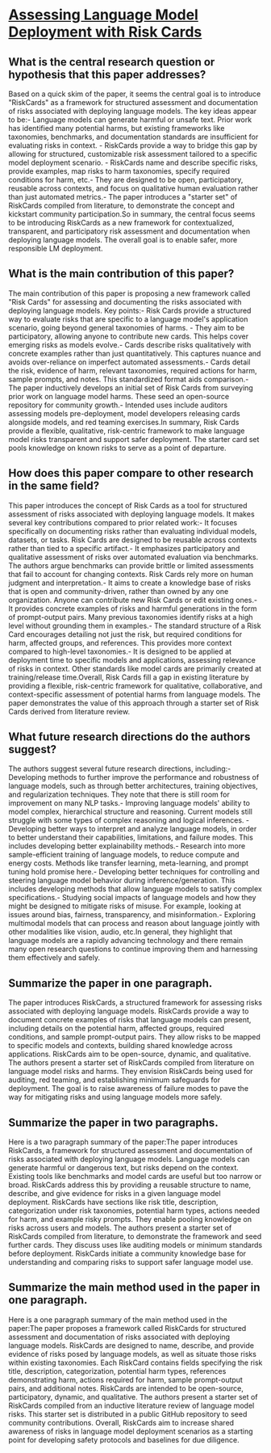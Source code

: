 # [Assessing Language Model Deployment with Risk Cards](https://arxiv.org/abs/2303.18190)

## What is the central research question or hypothesis that this paper addresses?

Based on a quick skim of the paper, it seems the central goal is to introduce "RiskCards" as a framework for structured assessment and documentation of risks associated with deploying language models. The key ideas appear to be:- Language models can generate harmful or unsafe text. Prior work has identified many potential harms, but existing frameworks like taxonomies, benchmarks, and documentation standards are insufficient for evaluating risks in context. - RiskCards provide a way to bridge this gap by allowing for structured, customizable risk assessment tailored to a specific model deployment scenario. - RiskCards name and describe specific risks, provide examples, map risks to harm taxonomies, specify required conditions for harm, etc.- They are designed to be open, participatory, reusable across contexts, and focus on qualitative human evaluation rather than just automated metrics.- The paper introduces a "starter set" of RiskCards compiled from literature, to demonstrate the concept and kickstart community participation.So in summary, the central focus seems to be introducing RiskCards as a new framework for contextualized, transparent, and participatory risk assessment and documentation when deploying language models. The overall goal is to enable safer, more responsible LM deployment.


## What is the main contribution of this paper?

The main contribution of this paper is proposing a new framework called "Risk Cards" for assessing and documenting the risks associated with deploying language models. Key points:- Risk Cards provide a structured way to evaluate risks that are specific to a language model's application scenario, going beyond general taxonomies of harms. - They aim to be participatory, allowing anyone to contribute new cards. This helps cover emerging risks as models evolve.- Cards describe risks qualitatively with concrete examples rather than just quantitatively. This captures nuance and avoids over-reliance on imperfect automated assessments.- Cards detail the risk, evidence of harm, relevant taxonomies, required actions for harm, sample prompts, and notes. This standardized format aids comparison.- The paper inductively develops an initial set of Risk Cards from surveying prior work on language model harms. These seed an open-source repository for community growth.- Intended uses include auditors assessing models pre-deployment, model developers releasing cards alongside models, and red teaming exercises.In summary, Risk Cards provide a flexible, qualitative, risk-centric framework to make language model risks transparent and support safer deployment. The starter card set pools knowledge on known risks to serve as a point of departure.


## How does this paper compare to other research in the same field?

This paper introduces the concept of Risk Cards as a tool for structured assessment of risks associated with deploying language models. It makes several key contributions compared to prior related work:- It focuses specifically on documenting risks rather than evaluating individual models, datasets, or tasks. Risk Cards are designed to be reusable across contexts rather than tied to a specific artifact.- It emphasizes participatory and qualitative assessment of risks over automated evaluation via benchmarks. The authors argue benchmarks can provide brittle or limited assessments that fail to account for changing contexts. Risk Cards rely more on human judgment and interpretation.- It aims to create a knowledge base of risks that is open and community-driven, rather than owned by any one organization. Anyone can contribute new Risk Cards or edit existing ones.- It provides concrete examples of risks and harmful generations in the form of prompt-output pairs. Many previous taxonomies identify risks at a high level without grounding them in examples.- The standard structure of a Risk Card encourages detailing not just the risk, but required conditions for harm, affected groups, and references. This provides more context compared to high-level taxonomies.- It is designed to be applied at deployment time to specific models and applications, assessing relevance of risks in context. Other standards like model cards are primarily created at training/release time.Overall, Risk Cards fill a gap in existing literature by providing a flexible, risk-centric framework for qualitative, collaborative, and context-specific assessment of potential harms from language models. The paper demonstrates the value of this approach through a starter set of Risk Cards derived from literature review.


## What future research directions do the authors suggest?

The authors suggest several future research directions, including:- Developing methods to further improve the performance and robustness of language models, such as through better architectures, training objectives, and regularization techniques. They note that there is still room for improvement on many NLP tasks.- Improving language models' ability to model complex, hierarchical structure and reasoning. Current models still struggle with some types of complex reasoning and logical inferences. - Developing better ways to interpret and analyze language models, in order to better understand their capabilities, limitations, and failure modes. This includes developing better explainability methods.- Research into more sample-efficient training of language models, to reduce compute and energy costs. Methods like transfer learning, meta-learning, and prompt tuning hold promise here.- Developing better techniques for controlling and steering language model behavior during inference/generation. This includes developing methods that allow language models to satisfy complex specifications.- Studying social impacts of language models and how they might be designed to mitigate risks of misuse. For example, looking at issues around bias, fairness, transparency, and misinformation.- Exploring multimodal models that can process and reason about language jointly with other modalities like vision, audio, etc.In general, they highlight that language models are a rapidly advancing technology and there remain many open research questions to continue improving them and harnessing them effectively and safely.


## Summarize the paper in one paragraph.

The paper introduces RiskCards, a structured framework for assessing risks associated with deploying language models. RiskCards provide a way to document concrete examples of risks that language models can present, including details on the potential harm, affected groups, required conditions, and sample prompt-output pairs. They allow risks to be mapped to specific models and contexts, building shared knowledge across applications. RiskCards aim to be open-source, dynamic, and qualitative. The authors present a starter set of RiskCards compiled from literature on language model risks and harms. They envision RiskCards being used for auditing, red teaming, and establishing minimum safeguards for deployment. The goal is to raise awareness of failure modes to pave the way for mitigating risks and using language models more safely.


## Summarize the paper in two paragraphs.

Here is a two paragraph summary of the paper:The paper introduces RiskCards, a framework for structured assessment and documentation of risks associated with deploying language models. Language models can generate harmful or dangerous text, but risks depend on the context. Existing tools like benchmarks and model cards are useful but too narrow or broad. RiskCards address this by providing a reusable structure to name, describe, and give evidence for risks in a given language model deployment. RiskCards have sections like risk title, description, categorization under risk taxonomies, potential harm types, actions needed for harm, and example risky prompts. They enable pooling knowledge on risks across users and models. The authors present a starter set of RiskCards compiled from literature, to demonstrate the framework and seed further cards. They discuss uses like auditing models or minimum standards before deployment. RiskCards initiate a community knowledge base for understanding and comparing risks to support safer language model use.


## Summarize the main method used in the paper in one paragraph.

Here is a one paragraph summary of the main method used in the paper:The paper proposes a framework called RiskCards for structured assessment and documentation of risks associated with deploying language models. RiskCards are designed to name, describe, and provide evidence of risks posed by language models, as well as situate those risks within existing taxonomies. Each RiskCard contains fields specifying the risk title, description, categorization, potential harm types, references demonstrating harm, actions required for harm, sample prompt-output pairs, and additional notes. RiskCards are intended to be open-source, participatory, dynamic, and qualitative. The authors present a starter set of RiskCards compiled from an inductive literature review of language model risks. This starter set is distributed in a public GitHub repository to seed community contributions. Overall, RiskCards aim to increase shared awareness of risks in language model deployment scenarios as a starting point for developing safety protocols and baselines for due diligence.
